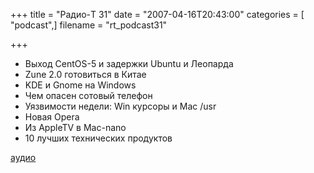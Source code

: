 +++
title = "Радио-T 31"
date = "2007-04-16T20:43:00"
categories = [ "podcast",]
filename = "rt_podcast31"

+++

- Выход CentOS-5 и задержки Ubuntu и Леопарда
- Zune 2.0 готовиться в Китае
- KDE и Gnome на Windows
- Чем опасен сотовый телефон
- Уязвимости недели: Win курсоры и Mac /usr
- Новая Opera
- Из AppleTV в Mac-nano
- 10 лучших технических продуктов

[аудио](https://cdn.radio-t.com/rt_podcast31.mp3)
<audio src="https://cdn.radio-t.com/rt_podcast31.mp3" preload="none"></audio>